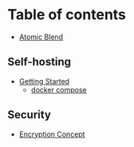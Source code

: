 # Table of contents

* [Atomic Blend](README.md)

## Self-hosting

* [Getting Started](self-hosting/getting-started/README.md)
  * [docker compose](self-hosting/getting-started/docker-compose.md)

## Security

* [Encryption Concept](security/encryption-concept.md)
